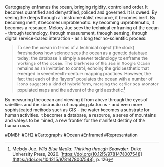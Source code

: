 Cartography enframes the ocean, bringing rigidity, control and order. It becomes quantified and demystified, policed and governed. It is owned. By seeing the deeps through an instrumentalist resource, it becomes inert. By becoming inert, it becomes unproblematic. By becoming unproblematic, it becomes a resource. Melody Jue sees the technical enframing of the ocean - through technology, through measurement, through sensing, through digital service-based interaction - as a long techno-scientific process:

> To see the ocean in terms of a technical object (the clock) foreshadows how science sees the ocean as a genetic database today; the database is simply a newer technology to enframe the workings of the ocean. The blankness of the sea in Google Ocean remains as an invitation to control, echoing the grid aesthetic that emerged in seventeenth-century mapping practices. However, the fact that each of the “layers” populates the ocean with a number of icons suggests a kind of hybrid form, merging the earlier sea-monster populated maps and the advent of the grid aesthetic.[^1]

By measuring the ocean and viewing it from above through the eyes of satellites and the abstraction of mapping platforms - and even more sophisticated methods such as GIS - the water becomes a substrate for human activities. It becomes a database, a resource, a series of mountains and valleys to be mined, a new frontier for the manifest destiny of the human race. 


#DMBH #CH2 #Cartography #Ocean #Enframed #Representation

[^1]: Melody Jue. _Wild Blue Media: Thinking through Seawater_. Duke University Press, 2020. [https://doi.org/10.1215/9781478007548](https://doi.org/10.1215/9781478007548), p. 126